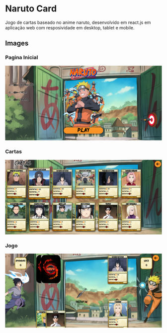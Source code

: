 # Naruto Card

Jogo de cartas baseado no anime naruto, desenvolvido em react.js em aplicação web com resposividade em desktop, tablet e mobile.

## Images
### Pagina Inicial
![Home](src/images/view/InGame_Home.png)
### Cartas
![Cards](src/images/view/InGame_Cards.png)
### Jogo
![Game](src/images/view/InGame_Game.png)

